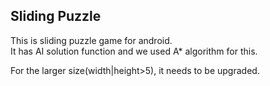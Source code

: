 ## Sliding Puzzle
This is sliding puzzle game for android. <br>
It has AI solution function and we used A* algorithm for this.

For the larger size(width|height>5), it needs to be upgraded.

